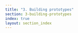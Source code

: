 ```yaml
---
title: "3. Building prototypes"
section: 3-building-prototypes
index: true
layout: section_index
---
```

